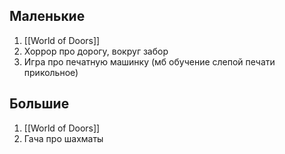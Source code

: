 ## Маленькие

1) [[World of Doors]]
2) Хоррор про дорогу, вокруг забор
3) Игра про печатную машинку (мб обучение слепой печати прикольное)

## Большие

1) [[World of Doors]]
2) Гача про шахматы